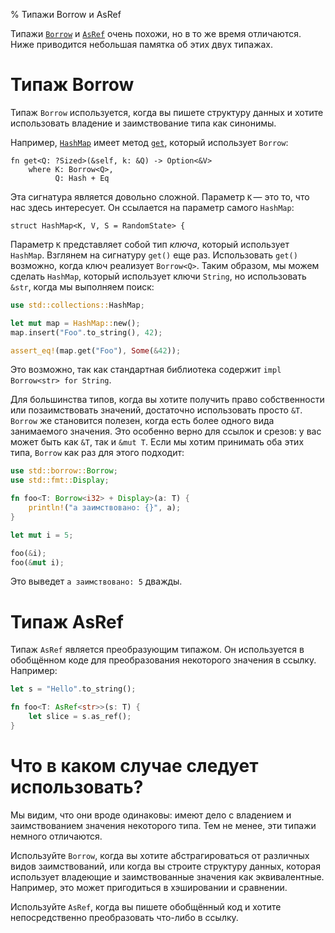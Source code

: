 % Типажи Borrow и AsRef

Типажи [`Borrow`][borrow] и [`AsRef`][asref] очень похожи, но в то же время
отличаются. Ниже приводится небольшая памятка об этих двух типажах.

[borrow]: http://doc.rust-lang.org/std/borrow/trait.Borrow.html
[asref]: http://doc.rust-lang.org/std/convert/trait.AsRef.html

# Типаж Borrow

Типаж `Borrow` используется, когда вы пишете структуру данных и хотите
использовать владение и заимствование типа как синонимы.

Например, [`HashMap`][hashmap] имеет метод [`get`][get], который использует
`Borrow`:

```rust,ignore
fn get<Q: ?Sized>(&self, k: &Q) -> Option<&V>
    where K: Borrow<Q>,
          Q: Hash + Eq
```

[hashmap]: http://doc.rust-lang.org/std/collections/struct.HashMap.html
[get]: http://doc.rust-lang.org/std/collections/struct.HashMap.html#method.get

Эта сигнатура является довольно сложной. Параметр `K` — это то, что нас здесь
интересует. Он ссылается на параметр самого `HashMap`:

```rust,ignore
struct HashMap<K, V, S = RandomState> {
```

Параметр `K` представляет собой тип _ключа_, который использует `HashMap`.
Взглянем на сигнатуру `get()` еще раз. Использовать `get()` возможно, когда ключ
реализует `Borrow<Q>`. Таким образом, мы можем сделать `HashMap`, который
использует ключи `String`, но использовать `&str`, когда мы выполняем поиск:

```rust
use std::collections::HashMap;

let mut map = HashMap::new();
map.insert("Foo".to_string(), 42);

assert_eq!(map.get("Foo"), Some(&42));
```

Это возможно, так как стандартная библиотека содержит `impl Borrow<str> for
String`.

Для большинства типов, когда вы хотите получить право собственности или
позаимствовать значений, достаточно использовать просто `&T`. `Borrow` же
становится полезен, когда есть более одного вида занимаемого значения. Это
особенно верно для ссылок и срезов: у вас может быть как `&T`, так и `&mut T`.
Если мы хотим принимать оба этих типа, `Borrow` как раз для этого подходит:

```rust
use std::borrow::Borrow;
use std::fmt::Display;

fn foo<T: Borrow<i32> + Display>(a: T) {
    println!("a заимствовано: {}", a);
}

let mut i = 5;

foo(&i);
foo(&mut i);
```

Это выведет `a заимствовано: 5` дважды.

# Типаж AsRef

Типаж `AsRef` является преобразующим типажом. Он используется в обобщённом коде
для преобразования некоторого значения в ссылку. Например:

```rust
let s = "Hello".to_string();

fn foo<T: AsRef<str>>(s: T) {
    let slice = s.as_ref();
}
```

# Что в каком случае следует использовать?

Мы видим, что они вроде одинаковы: имеют дело с владением и заимствованием
значения некоторого типа. Тем не менее, эти типажи немного отличаются.

Используйте `Borrow`, когда вы хотите абстрагироваться от различных видов
заимствований, или когда вы строите структуру данных, которая использует
владеющие и заимствованные значения как эквивалентные. Например, это может
пригодиться в хэшировании и сравнении.

Используйте `AsRef`, когда вы пишете обобщённый код и хотите непосредственно
преобразовать что-либо в ссылку.
